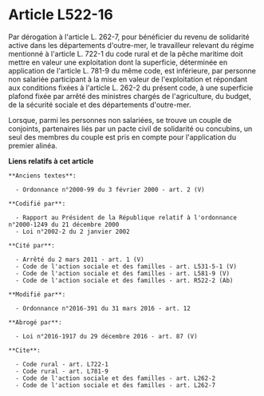 # Article L522-16

Par dérogation à l'article L. 262-7, pour bénéficier du revenu de solidarité active dans les départements d'outre-mer, le
travailleur relevant du régime mentionné à l'article L. 722-1 du code rural et de la pêche maritime doit mettre en valeur une
exploitation dont la superficie, déterminée en application de l'article L. 781-9 du même code, est inférieure, par personne
non salariée participant à la mise en valeur de l'exploitation et répondant aux conditions fixées à l'article L. 262-2 du
présent code, à une superficie plafond fixée par arrêté des ministres chargés de l'agriculture, du budget, de la sécurité
sociale et des départements d'outre-mer. 

Lorsque, parmi les personnes non salariées, se trouve un couple de conjoints, partenaires liés par un pacte civil de
solidarité ou concubins, un seul des membres du couple est pris en compte pour l'application du premier alinéa.

**Liens relatifs à cet article**

	**Anciens textes**:

	  - Ordonnance n°2000-99 du 3 février 2000 - art. 2 (V)

	**Codifié par**:

	  - Rapport au Président de la République relatif à l'ordonnance n°2000-1249 du 21 décembre 2000
	  - Loi n°2002-2 du 2 janvier 2002

	**Cité par**:

	  - Arrêté du 2 mars 2011 - art. 1 (V)
	  - Code de l'action sociale et des familles - art. L531-5-1 (V)
	  - Code de l'action sociale et des familles - art. L581-9 (V)
	  - Code de l'action sociale et des familles - art. R522-2 (Ab)

	**Modifié par**:

	  - Ordonnance n°2016-391 du 31 mars 2016 - art. 12

	**Abrogé par**:

	  - Loi n°2016-1917 du 29 décembre 2016 - art. 87 (V)

	**Cite**:

	  - Code rural - art. L722-1
	  - Code rural - art. L781-9
	  - Code de l'action sociale et des familles - art. L262-2
	  - Code de l'action sociale et des familles - art. L262-7
